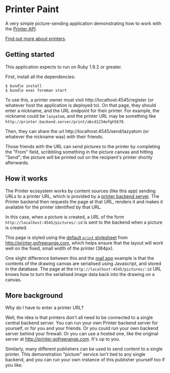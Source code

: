 Printer Paint
========

A very simple picture-sending application demonstrating how to work with the [Printer API][api].

[Find out more about printers][project page].

Getting started
---------------

This application expects to run on Ruby 1.9.2 or greater.

First, install all the dependencies:

    $ bundle install
    $ bundle exec foreman start

To use this, a printer owner must visit http://localhost:4545/register (or whatever host the application is deployed to). On that page, they should enter a nickname, and the URL endpoint for their printer. For example, the nickname could be `lazyatom`, and the printer URL may be something like `http://printer.backend.server/print/abcd1234efgh5678`.

Then, they can share the url http://localhost:4545/send/lazyatom (or whatever the nickname was) with their friends.

Those friends with the URL can send pictures to the printer by completing the "From" field, scribbling something in the picture canvas and hitting "Send"; the picture will be printed out on the recipient's printer shortly afterwards.


How it works
------------

The Printer ecosystem works by content sources (like this app) sending URLs to a printer URL, which is provided by a [printer backend server][backend]. The Printer backend then requests the page at that URL, renders it and makes it available for the printer identified by that URL.

In this case, when a picture is created, a URL of the form `http://localhost:4545/pictures/:id` is sent to the backend when a picture is created.

This page is styled using the [default `print` stylesheet](http://printer.gofreerange.com/stylesheets/print.css) from http://printer.gofreerange.com, which helps ensure that the layout will work well on the fixed, small width of the printer (384px).

One slight difference between this and the [mail app][] example is that the contents of the drawing canvas are serialised using Javascript, and stored in the database. The page at the `http://localhost:4545/pictures/:id` URL knows how to turn the serialised image data back into the drawing on a canvas.


More background
---------------

Why do I have to enter a printer URL?

Well, the idea is that printers don't all need to be connected to a single central backend server. You can run your own Printer backend server for yourself, or for you and your friends. Or you could run your own backend server behind your firewall. Or you can use a hosted one, like the original server at http://printer.gofreerange.com. It's up to you.

Similarly, many different publishers can be used to send content to a single printer. This demonstration "picture" service isn't tied to any single backend, and you can run your own instance of this publisher yourself too if you like.

[project page]: https://gofreerange.com/printer
[mail app]: https://github.com/freerange/printer-mail
[backend]: https://github.com/freerange/printer
[api]: https://github.com/freerange/printer/wiki/API